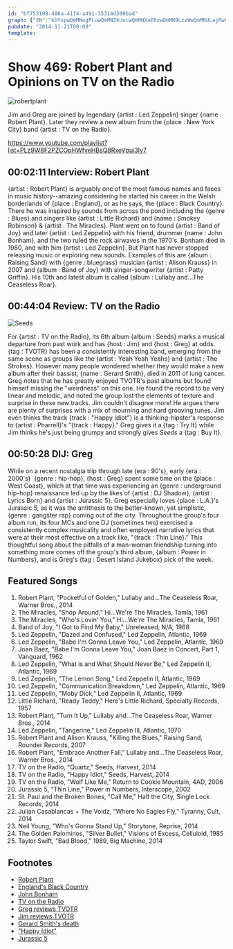 ```yaml
---
id: "bf753108-486a-41f4-a491-35314d300bad"
graph: {"3N":"kbYvpwQmMNogPLuwQmMNIkUucwQmMNXaE8zwQmMN9LzzWwQmMNULajRwQmMN38SQKwQmMN4sWAHwQmMNBGc5NwQmMN4sWAHZiWOVBGc5NXaE8zBJHpSBLHapBL6F9ogPLu","21G":"JUYNEnRQHA9w2aHnRQHAWgKTGnRQHARTTXinRQHABIwsCdhnxe97qipBIwsC97qipX6cfdBHm1Gdhnxe9w2aHJUYNEWgKTGaBZZ9aBZZ9r8caIBIwsCnRQHA","2C4":"cseeEtDCJCBHm1GtDCJC9HoRrBHm1GtDCJCzvtXwtDCJCvxf7Xd78iutDCJC9HoRrtDCJCqYVo9tDCJC9HoRrO9LIi"}
pubdate: "2014-11-21T00:00"
template: 
---
```






# Show 469: Robert Plant and Opinions on TV on the Radio

![robertplant](https://static.soundopinions.org/images/2014/robertplant_web.jpg)

Jim and Greg are joined by legendary {artist : Led Zeppelin} singer {name : Robert Plant}. Later they review a new album from the {place : New York City} band {artist : TV on the Radio}.

https://www.youtube.com/playlist?list=PLz9W8F2PZCOpHWfveHBsQ8RxeVpui3Iy7



## 00:02:11 Interview: Robert Plant

{artist : Robert Plant} is arguably one of the most famous names and faces in music history--amazing considering he started his career in the Welsh borderlands of {place : England}, or as he says, the {place : Black Country}. There he was inspired by sounds from across the pond including the {genre : Blues} and singers like {artist : Little Richard} and {name : Smokey Robinson} & {artist : The Miracles}. Plant went on to found {artist : Band of Joy} and later {artist : Led Zeppelin} with his friend, drummer {name : John Bonham}, and the two ruled the rock airwaves in the 1970's. Bonham died in 1980, and with him {artist : Led Zeppelin}. But Plant has never stopped releasing music or exploring new sounds. Examples of this are {album : Raising Sand} with {genre : bluegrass} musician {artist : Alison Krauss} in 2007 and {album : Band of Joy} with singer-songwriter {artist : Patty Griffin}. His 10th and latest album is called {album : Lullaby and…The Ceaseless Roar}.



## 00:44:04 Review: TV on the Radio

![Seeds](https://static.soundopinions.org/assets/469/21G0.jpg)

For {artist : TV on the Radio}, its 6th album {album : Seeds} marks a musical departure from past work and has {host : Jim} and {host : Greg} at odds. {tag : TVOTR} has been a consistently interesting band, emerging from the same scene as groups like the {artist : Yeah Yeah Yeahs} and {artist : The Strokes}. However many people wondered whether they would make a new album after their bassist, {name : Gerard Smith}, died in 2011 of lung cancer. Greg notes that he has greatly enjoyed TVOTR's past albums but found himself missing the "weirdness" on this one. He found the record to be very linear and melodic, and noted the group lost the elements of texture and surprise in these new tracks. Jim couldn't disagree more! He argues there are plenty of surprises with a mix of mourning and hard grooving tunes. Jim even thinks the track {track : "Happy Idiot"} is a thinking-hipster's response to {artist : Pharrell}'s "{track : Happy}." Greg gives it a {tag : Try It} while Jim thinks he's just being grumpy and strongly gives *Seeds* a {tag : Buy It}.



## 00:50:28 DIJ: Greg

While on a recent nostalgia trip through late {era : 90's}, early {era : 2000's}  {genre : hip-hop}, {host : Greg} spent some time on the {place : West Coast}, which at that time was experiencing an {genre : underground hip-hop} renaissance led up by the likes of {artist : DJ Shadow}, {artist : Lyrics Born} and {artist : Jurassic 5}. Greg especially loves {place : L.A.}'s Jurassic 5, as it was the antithesis to the better-known, yet simplistic, {genre : gangster rap} coming out of the city. Throughout the group's four album run, its four MCs and one DJ (sometimes two) exercised a consistently complex musicality and often employed narrative lyrics that were at their most effective on a track like, "{track : Thin Line}." This thoughtful song about the pitfalls of a man-woman friendship turning into something more comes off the group's third album, {album : Power in Numbers}, and is Greg's {tag : Desert Island Jukebox} pick of the week.



## Featured Songs

1. Robert Plant, "Pocketful of Golden," Lullaby and…The Ceaseless Roar, Warner Bros., 2014
2. The Miracles, "Shop Around," Hi…We're The Miracles, Tamla, 1961
3. The Miracles, "Who's Lovin' You," Hi…We're The Miracles, Tamla, 1961
4. Band of Joy, "I Got to Find My Baby," Unreleased, N/A, 1968
5. Led Zeppelin, "Dazed and Confused," Led Zeppelin, Atlantic, 1969
6. Led Zeppelin, "Babe I'm Gonna Leave You," Led Zeppelin, Atlantic, 1969
7. Joan Baez, "Babe I'm Gonna Leave You," Joan Baez in Concert, Part 1, Vanguard, 1962
8. Led Zeppelin, "What is and What Should Never Be," Led Zeppelin II, Atlantic, 1969
9. Led Zeppelin, "The Lemon Song," Led Zeppelin II, Atlantic, 1969
10. Led Zeppelin, "Communication Breakdown," Led Zeppelin, Atlantic, 1969
11. Led Zeppelin, "Moby Dick," Led Zeppelin II, Atlantic, 1969
12. Little Richard, "Ready Teddy," Here's Little Richard, Specialty Records, 1957
13. Robert Plant, "Turn It Up," Lullaby and…The Ceaseless Roar, Warner Bros., 2014
14. Led Zeppelin, "Tangerine," Led Zeppelin III, Atlantic, 1970
15. Robert Plant and Alison Krauss, "Killing the Blues," Raising Sand, Rounder Records, 2007
16. Robert Plant, "Embrace Another Fall," Lullaby and…The Ceaseless Roar, Warner Bros., 2014
17. TV on the Radio, "Quartz," Seeds, Harvest, 2014
18. TV on the Radio, "Happy Idiot," Seeds, Harvest, 2014
19. TV on the Radio, "Wolf Like Me," Return to Cookie Mountain, 4AD, 2006
20. Jurassic 5, "Thin Line," Power in Numbers, Interscope, 2002
21. St. Paul and the Broken Bones, "Call Me," Half the City, Single Lock Records, 2014
22. Julian Casablancas + The Voidz, "Where No Eagles Fly," Tyranny, Cult, 2014
23. Neil Young, "Who's Gonna Stand Up," Storytone, Reprise, 2014
24. The Golden Palominos, "Silver Bullet," Visions of Excess, Celluloid, 1985
25. Taylor Swift, "Bad Blood," 1989, Big Machine, 2014



## Footnotes

- [Robert Plant](http://www.robertplant.com/)
- [England's Black Country](http://www.bbc.co.uk/blackcountry/uncovered/what_is.shtml)
- [John Bonham](https://www.youtube.com/watch?v=LC3f19zrMg8)
- [TV on the Radio](http://www.tvontheradioband.com/)
- [Greg reviews TVOTR](http://www.chicagotribune.com/entertainment/music/kot/sc-tv-on-the-radio-review-20141114-column.html)
- [Jim reviews TVOTR](http://www.wbez.org/blogs/jim-derogatis/2014-11/tv-radio-mines-sorrow-soul-111119)
- [Gerard Smith's death](http://pitchfork.com/news/42277-rip-tv-on-the-radios-gerard-smith/)
- ["Happy Idiot"](https://www.youtube.com/watch?v=OaKVy-FlaUA)
- [Jurassic 5](http://jurassic5.com/)